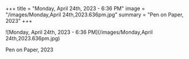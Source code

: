 +++
title = "Monday, April 24th, 2023 - 6:36 PM"
image = "/images/Monday,April 24th,2023.636pm.jpg"
summary = "Pen on Paper, 2023"
+++

![Monday, April 24th, 2023 - 6:36 PM](/images/Monday,April 24th,2023.636pm.jpg)

Pen on Paper, 2023
